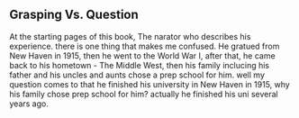 <h2>Grasping Vs. Question</h2>  

At the starting pages of this book, The narator who describes his experience. there is one thing that makes me confused.
He gratued from New Haven in 1915, then he went to the World War I, after that, he came back to his hometown - The Middle West, then 
his family inclucing his father and his uncles and aunts chose a prep school for him. well my question comes to that he finished his 
university in New Haven in 1915, why his family chose prep school for him? actually he finished his uni several years ago.
